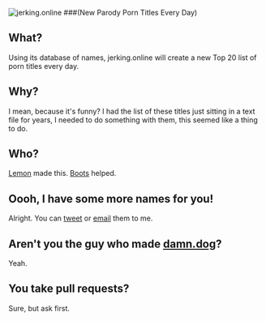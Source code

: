 ![jerking.online](https://ahoylemon.github.io/jerking.online/img/twitter-card.png)
###(New Parody Porn Titles Every Day)

## What?
Using its database of names, jerking.online will create a new Top 20 list of porn titles every day.

## Why?
I mean, because it's funny? I had the list of these titles just sitting in a text file for years, I needed to do something with them, this seemed like a thing to do.

## Who?
[Lemon](http://ahoylemon.xyz) made this. [Boots](https://thefpl.us/meet/boots-raingear) helped.

## Oooh, I have some more names for you!
Alright. You can [tweet](https://twitter.com/AhoyLemon) or [email](mailto:lemon@thefpl.us) them to me.

## Aren't you the guy who made [damn.dog](http://damn.dog)?
Yeah.

## You take pull requests?
Sure, but ask first.
